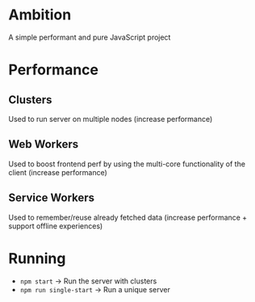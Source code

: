 # Ambition
A simple performant and pure JavaScript project

# Performance

## Clusters
Used to run server on multiple nodes (increase performance)

## Web Workers
Used to boost frontend perf by using the multi-core functionality of the client (increase performance)

## Service Workers
Used to remember/reuse already fetched data (increase performance + support offline experiences)

# Running
- `npm start` -> Run the server with clusters
- `npm run single-start` -> Run a unique server
